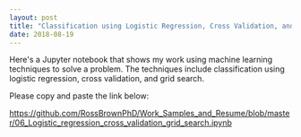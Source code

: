 ```yaml
---
layout: post
title: "Classification using Logistic Regression, Cross Validation, and Grid Search"
date: 2018-08-19
---
```


Here's a Jupyter notebook that shows my work using machine learning techniques to solve a problem. The techniques include classification using logistic regression, cross validation, and grid search. 

Please copy and paste the link below:

https://github.com/RossBrownPhD/Work_Samples_and_Resume/blob/master/06_Logistic_regression_cross_validation_grid_search.ipynb


